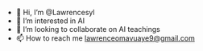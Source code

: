 - 👋 Hi, I’m @Lawrencesyl
- 👀 I’m interested in AI 
- 💞️ I’m looking to collaborate on AI teachings
- 📫 How to reach me lawrenceomavuaye9@gmail.com

<!---
Lawrencesyl/Lawrencesyl is a ✨ special ✨ repository because its `README.md` (this file) appears on your GitHub profile.
You can click the Preview link to take a look at your changes.
--->

